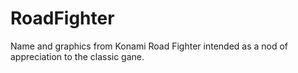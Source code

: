 # RoadFighter

Name and graphics from Konami Road Fighter intended as a nod of appreciation to the classic gane.
